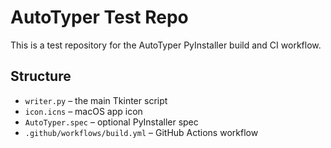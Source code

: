# AutoTyper Test Repo

This is a test repository for the AutoTyper PyInstaller build and CI workflow.

## Structure

- `writer.py` – the main Tkinter script
- `icon.icns`   – macOS app icon
- `AutoTyper.spec` – optional PyInstaller spec
- `.github/workflows/build.yml` – GitHub Actions workflow
